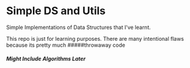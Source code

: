 # Simple DS and Utils

Simple Implementations of Data Structures that I've learnt.

This repo is just for learning purposes.
There are many intentional flaws because its pretty much #####throwaway code

##### Might Include Algorithms Later
